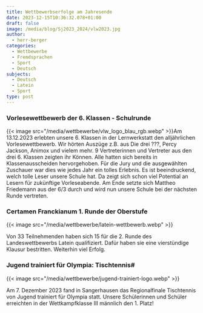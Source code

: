 ```yaml
---
title: Wettbewerbserfolge am Jahresende
date: 2023-12-15T10:36:32.078+01:00
draft: false
image: /media/blog/Sj2023_2024/vlw2023.jpg
author:
  - herr-berger
categories:
  - Wettbewerbe
  - Fremdsprachen
  - Sport
  - Deutsch
subjects:
  - Deutsch
  - Latein
  - Sport
type: post
---
```

### Vorlesewettbewerb der 6. Klassen - Schulrunde



{{< image src="/media/wettbewerbe/vlw_logo_blau_rgb.webp" >}}Am 13.12.2023 erlebten unsere 6. Klassen in der Lernwerkstatt den alljährlichen Vorlesewettbewerb. Wir hörten Auszüge z.B. aus Die drei ???, Percy Jackson, Animox und vielem mehr. 9 Vertreterinnen und Vertreter aus den drei 6. Klassen zeigten ihr Können. Alle hatten sich bereits in Klassenausscheiden hervorgehoben. Für die Jury und die ausgewählten Zuschauer war dies wie jedes Jahr ein tolles Erlebnis. Es ist beeindruckend, welch tolle Leser unsere Schule hat. Da zeigt sich schon viel Potential an Lesern für zukünftige Vorleseabende. Am Ende setzte sich Mattheo Friedemann aus der 6/3 durch und wird nun unsere Schule bei der nächsten Runde vertreten.

### Certamen Franckianum 1. Runde der Oberstufe

{{< image src="/media/wettbewerbe/latein-wettbewerb.webp" >}}

Von 33 Teilnehmenden haben sich 15 für die 2. Runde des Landeswettbewerbs Latein qualifiziert. Dafür haben sie eine vierstündige Klausur bestritten. Weiterhin viel Erfolg.

### Jugend trainiert für Olympia: Tischtennis#

{{< image src="/media/wettbewerbe/jugend-trainiert-logo.webp" >}}

Am 7. Dezember 2023 fand in Sangerhausen das Regionalfinale Tischtennis von Jugend trainiert für Olympia statt. Unsere Schülerinnen und Schüler erreichten in der Wettkampfklasse III männlich den 1. Platz!




